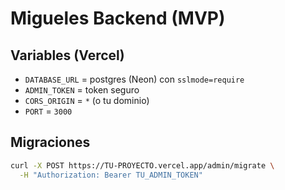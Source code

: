 # Migueles Backend (MVP)

## Variables (Vercel)
- `DATABASE_URL` = postgres (Neon) con `sslmode=require`
- `ADMIN_TOKEN` = token seguro
- `CORS_ORIGIN` = `*` (o tu dominio)
- `PORT` = `3000`

## Migraciones
```bash
curl -X POST https://TU-PROYECTO.vercel.app/admin/migrate \
  -H "Authorization: Bearer TU_ADMIN_TOKEN"
